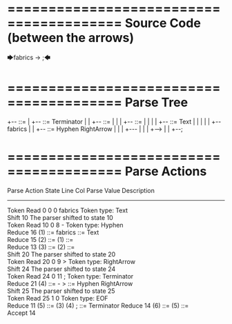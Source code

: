 ========================================
Source Code (between the arrows)
========================================

🡆fabrics -> ;🡄

========================================
Parse Tree
========================================

+--<scripture> ::= <expression>
|  +--<expression> ::= <item> <producer> Terminator
|  |  +--<item> ::= <text>
|  |  |  +--<text> ::= <text-chunk>
|  |  |  |  +--<text-chunk> ::= Text
|  |  |  |  |  +--fabrics 
|  |  +--<producer> ::= Hyphen RightArrow
|  |  |  +---
|  |  |  +-->
|  |  +--;


========================================
Parse Actions
========================================

Parse Action      State    Line     Col   Parse Value          Description                                  
---------------   -----   -----   -----   ------------------   ---------------------------------------------
Token Read            0       0       0   fabrics              Token type: Text                             
Shift                10                                        The parser shifted to state 10               
Token Read           10       0       8   -                    Token type: Hyphen                           
Reduce               16                   (1) ::= fabrics      <text-chunk> ::= Text                        
Reduce               15                   (2) ::= (1)          <text> ::= <text-chunk>                      
Reduce               13                   (3) ::= (2)          <item> ::= <text>                            
Shift                20                                        The parser shifted to state 20               
Token Read           20       0       9   >                    Token type: RightArrow                       
Shift                24                                        The parser shifted to state 24               
Token Read           24       0      11   ;                    Token type: Terminator                       
Reduce               21                   (4) ::= - >          <producer> ::= Hyphen RightArrow             
Shift                25                                        The parser shifted to state 25               
Token Read           25       1       0                        Token type: EOF                              
Reduce               11                   (5) ::= (3) (4) ;    <expression> ::= <item> <producer> Terminator
Reduce               14                   (6) ::= (5)          <scripture> ::= <expression>                 
Accept               14                                                                                     


